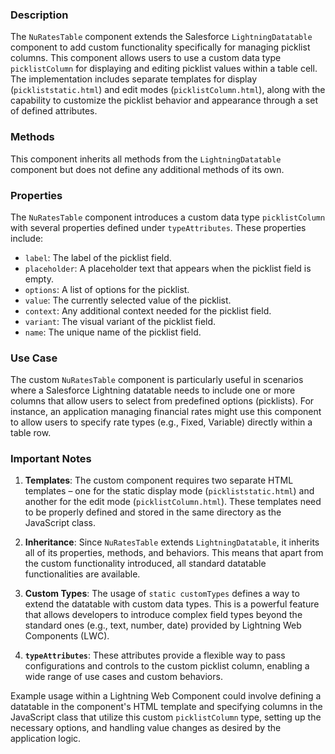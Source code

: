 ### Description

The `NuRatesTable` component extends the Salesforce `LightningDatatable` component to add custom functionality specifically for managing picklist columns. This component allows users to use a custom data type `picklistColumn` for displaying and editing picklist values within a table cell. The implementation includes separate templates for display (`pickliststatic.html`) and edit modes (`picklistColumn.html`), along with the capability to customize the picklist behavior and appearance through a set of defined attributes.

### Methods

This component inherits all methods from the `LightningDatatable` component but does not define any additional methods of its own.

### Properties

The `NuRatesTable` component introduces a custom data type `picklistColumn` with several properties defined under `typeAttributes`. These properties include:

- `label`: The label of the picklist field.
- `placeholder`: A placeholder text that appears when the picklist field is empty.
- `options`: A list of options for the picklist.
- `value`: The currently selected value of the picklist.
- `context`: Any additional context needed for the picklist field.
- `variant`: The visual variant of the picklist field.
- `name`: The unique name of the picklist field.

### Use Case

The custom `NuRatesTable` component is particularly useful in scenarios where a Salesforce Lightning datatable needs to include one or more columns that allow users to select from predefined options (picklists). For instance, an application managing financial rates might use this component to allow users to specify rate types (e.g., Fixed, Variable) directly within a table row.

### Important Notes

1. **Templates**: The custom component requires two separate HTML templates – one for the static display mode (`pickliststatic.html`) and another for the edit mode (`picklistColumn.html`). These templates need to be properly defined and stored in the same directory as the JavaScript class.

2. **Inheritance**: Since `NuRatesTable` extends `LightningDatatable`, it inherits all of its properties, methods, and behaviors. This means that apart from the custom functionality introduced, all standard datatable functionalities are available.

3. **Custom Types**: The usage of `static customTypes` defines a way to extend the datatable with custom data types. This is a powerful feature that allows developers to introduce complex field types beyond the standard ones (e.g., text, number, date) provided by Lightning Web Components (LWC).

4. **`typeAttributes`**: These attributes provide a flexible way to pass configurations and controls to the custom picklist column, enabling a wide range of use cases and custom behaviors.

Example usage within a Lightning Web Component could involve defining a datatable in the component's HTML template and specifying columns in the JavaScript class that utilize this custom `picklistColumn` type, setting up the necessary options, and handling value changes as desired by the application logic.